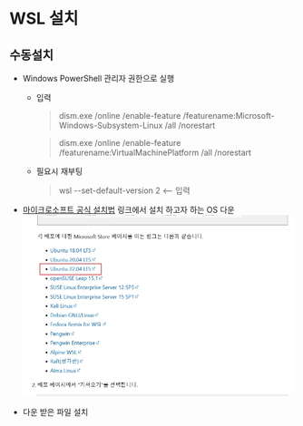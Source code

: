# WSL 설치

## 수동설치

- Windows PowerShell 관리자 권한으로 실행

  - 입력

    > dism.exe /online /enable-feature /featurename:Microsoft-Windows-Subsystem-Linux /all /norestart

    > dism.exe /online /enable-feature /featurename:VirtualMachinePlatform /all /norestart

  - 필요시 재부팅
    > wsl --set-default-version 2 <-- 입력

- [마이크로소프트 공식 설치법](https://learn.microsoft.com/ko-kr/windows/wsl/install-manual#downloading-distributions) 링크에서 설치 하고자 하는 OS 다운
  ![다운파일](../image/wsl_ubuntu.jpg)
- 다운 받은 파일 설치
